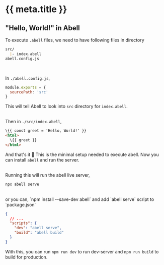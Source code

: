 # {{ meta.title }}

## "Hello, World!" in Abell

To execute `.abell` files, we need to have following files in directory

```md
src/
  |- index.abell
abell.config.js
```
<br/>

In `./abell.config.js`,
```js
module.exports = {
  sourcePath: 'src'
}
```
This will tell Abell to look into `src` directory for `index.abell`.
<br/><br/>

Then in `./src/index.abell`,
```html
\{{ const greet = 'Hello, World!' }}
<html>
  \{{ greet }}
</html>
```

And that's it 🎉 This is the minimal setup needed to execute abell. Now you can install `abell` and run the server. 
<br/><br/>

Running this will run the abell live server,
```sh
npx abell serve
```
<br/>
or you can, `npm install --save-dev abell` and add `abell serve` script to `package.json`

```json
{
  // ...
  "scripts": {
    "dev": "abell serve",
    "build": "abell build"
  }
}
```

With this, you can run `npm run dev` to run dev-server and `npm run build` to build for production.

<br/>